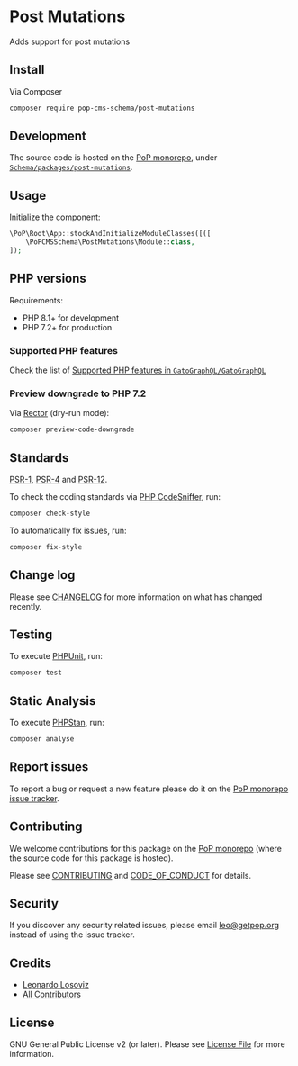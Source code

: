 # Post Mutations

<!--
[![Build Status][ico-travis]][link-travis]
[![Quality Score][ico-code-quality]][link-code-quality]
[![Software License][ico-license]](LICENSE.md)
[![Latest Version on Packagist][ico-version]][link-packagist]
[![Coverage Status][ico-scrutinizer]][link-scrutinizer]
[![Total Downloads][ico-downloads]][link-downloads]
-->

Adds support for post mutations

## Install

Via Composer

``` bash
composer require pop-cms-schema/post-mutations
```

## Development

The source code is hosted on the [PoP monorepo](https://github.com/GatoGraphQL/GatoGraphQL), under [`Schema/packages/post-mutations`](https://github.com/GatoGraphQL/GatoGraphQL/tree/master/layers/Schema/packages/post-mutations).

## Usage

Initialize the component:

``` php
\PoP\Root\App::stockAndInitializeModuleClasses([([
    \PoPCMSSchema\PostMutations\Module::class,
]);
```

## PHP versions

Requirements:

- PHP 8.1+ for development
- PHP 7.2+ for production

### Supported PHP features

Check the list of [Supported PHP features in `GatoGraphQL/GatoGraphQL`](https://github.com/GatoGraphQL/GatoGraphQL/blob/master/docs/supported-php-features.md)

### Preview downgrade to PHP 7.2

Via [Rector](https://github.com/rectorphp/rector) (dry-run mode):

```bash
composer preview-code-downgrade
```

## Standards

[PSR-1](https://www.php-fig.org/psr/psr-1), [PSR-4](https://www.php-fig.org/psr/psr-4) and [PSR-12](https://www.php-fig.org/psr/psr-12).

To check the coding standards via [PHP CodeSniffer](https://github.com/squizlabs/PHP_CodeSniffer), run:

``` bash
composer check-style
```

To automatically fix issues, run:

``` bash
composer fix-style
```

## Change log

Please see [CHANGELOG](CHANGELOG.md) for more information on what has changed recently.

## Testing

To execute [PHPUnit](https://phpunit.de/), run:

``` bash
composer test
```

## Static Analysis

To execute [PHPStan](https://github.com/phpstan/phpstan), run:

``` bash
composer analyse
```

## Report issues

To report a bug or request a new feature please do it on the [PoP monorepo issue tracker](https://github.com/GatoGraphQL/GatoGraphQL/issues).

## Contributing

We welcome contributions for this package on the [PoP monorepo](https://github.com/GatoGraphQL/GatoGraphQL) (where the source code for this package is hosted).

Please see [CONTRIBUTING](CONTRIBUTING.md) and [CODE_OF_CONDUCT](CODE_OF_CONDUCT.md) for details.

## Security

If you discover any security related issues, please email leo@getpop.org instead of using the issue tracker.

## Credits

- [Leonardo Losoviz][link-author]
- [All Contributors][link-contributors]

## License

GNU General Public License v2 (or later). Please see [License File](LICENSE.md) for more information.

[ico-version]: https://img.shields.io/packagist/v/pop-cms-schema/post-mutations.svg?style=flat-square
[ico-license]: https://img.shields.io/badge/license-GPLv2-brightgreen.svg?style=flat-square
[ico-travis]: https://img.shields.io/travis/pop-cms-schema/post-mutations/master.svg?style=flat-square
[ico-scrutinizer]: https://img.shields.io/scrutinizer/coverage/g/pop-cms-schema/post-mutations.svg?style=flat-square
[ico-code-quality]: https://img.shields.io/scrutinizer/g/pop-cms-schema/post-mutations.svg?style=flat-square
[ico-downloads]: https://img.shields.io/packagist/dt/pop-cms-schema/post-mutations.svg?style=flat-square

[link-packagist]: https://packagist.org/packages/pop-cms-schema/post-mutations
[link-travis]: https://travis-ci.org/pop-cms-schema/post-mutations
[link-scrutinizer]: https://scrutinizer-ci.com/g/pop-cms-schema/post-mutations/code-structure
[link-code-quality]: https://scrutinizer-ci.com/g/pop-cms-schema/post-mutations
[link-downloads]: https://packagist.org/packages/pop-cms-schema/post-mutations
[link-author]: https://github.com/leoloso
[link-contributors]: ../../../../../../contributors
